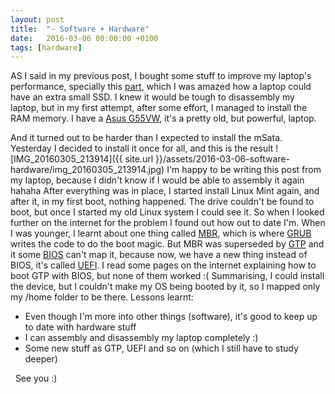 ```yaml
---
layout: post
title:  "- Software + Hardware"
date:   2016-03-06 00:00:00 +0100
tags: [hardware]
---
```

AS I said in my previous post, I bought some stuff to improve my laptop's performance, specially this [part](http://uk.crucial.com/gbr/en/ct250mx200ssd3), which I was amazed how a laptop could have an extra small SSD. I knew it would be tough to disassembly my laptop, but in my first attempt, after some effort, I managed to install the RAM memory. I have a [Asus G55VW](https://www.asus.com/ROG-Republic-Of-Gamers/ROG-G55VW/), it's a pretty old, but powerful, laptop.
<!--more-->
And it turned out to be harder than I expected to install the mSata. Yesterday I decided to install it once for all, and this is the result ![IMG_20160305_213914]({{ site.url }}/assets/2016-03-06-software-hardware/img_20160305_213914.jpg) I'm happy to be writing this post from my laptop, because I didn't know if I would be able to assembly it again hahaha After everything was in place, I started install Linux Mint again, and after it, in my first boot, nothing happened. The drive couldn't be found to boot, but once I started my old Linux system I could see it. So when I looked further on the internet for the problem I found out how out to date I'm. When I was younger, I learnt about one thing called [MBR](http://www.wikiwand.com/en/Master_boot_record), which is where [GRUB](http://www.wikiwand.com/en/GNU_GRUB) writes the code to do the boot magic. But MBR was superseded by [GTP](http://www.wikiwand.com/en/GUID_Partition_Table) and it some [BIOS](http://www.wikiwand.com/en/BIOS) can't map it, because now, we have a new thing instead of BIOS, it's called [UEFI](http://www.wikiwand.com/en/Unified_Extensible_Firmware_Interface). I read some pages on the internet explaining how to boot GTP with BIOS, but none of them worked :( Summarising, I could install the device, but I couldn't make my OS being booted by it, so I mapped only my /home folder to be there. Lessons learnt:

* Even though I'm more into other things (software), it's good to keep up to date with hardware stuff
* I can assembly and disassembly my laptop completely :)
* Some new stuff as GTP, UEFI and so on (which I still have to study deeper)

  See you :)
